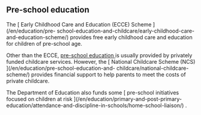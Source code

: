 ##  Pre-school education

The [ Early Childhood Care and Education (ECCE) Scheme ](/en/education/pre-
school-education-and-childcare/early-childhood-care-and-education-scheme/)
provides free early childhood care and education for children of pre-school
age.

Other than the ECCE, [ pre-school education
](https://www.citizensinformation.ie/en/education/pre_school_education_and_childcare/)
is usually provided by privately funded childcare services. However, the [
National Childcare Scheme (NCS) ](/en/education/pre-school-education-and-
childcare/national-childcare-scheme/) provides financial support to help
parents to meet the costs of private childcare.

The Department of Education also funds some [ pre-school initiatives focused
on children at risk ](/en/education/primary-and-post-primary-
education/attendance-and-discipline-in-schools/home-school-liaison/) .
